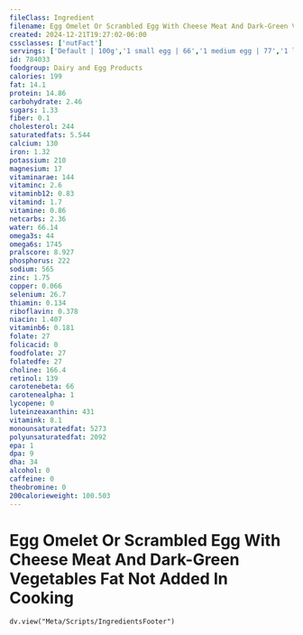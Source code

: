 ```yaml
---
fileClass: Ingredient
filename: Egg Omelet Or Scrambled Egg With Cheese Meat And Dark-Green Vegetables Fat Not Added In Cooking
created: 2024-12-21T19:27:02-06:00
cssclasses: ['nutFact']
servings: ['Default | 100g','1 small egg | 66','1 medium egg | 77','1 large egg | 87','1 extra large egg | 97','1 jumbo egg | 110','1 egg, ns as to size | 87','1 cup | 201']
id: 784033
foodgroup: Dairy and Egg Products 
calories: 199
fat: 14.1
protein: 14.86
carbohydrate: 2.46
sugars: 1.33
fiber: 0.1
cholesterol: 244
saturatedfats: 5.544
calcium: 130
iron: 1.32
potassium: 210
magnesium: 17
vitaminarae: 144
vitaminc: 2.6
vitaminb12: 0.83
vitamind: 1.7
vitamine: 0.86
netcarbs: 2.36
water: 66.14
omega3s: 44
omega6s: 1745
pralscore: 8.927
phosphorus: 222
sodium: 565
zinc: 1.75
copper: 0.066
selenium: 26.7
thiamin: 0.134
riboflavin: 0.378
niacin: 1.407
vitaminb6: 0.181
folate: 27
folicacid: 0
foodfolate: 27
folatedfe: 27
choline: 166.4
retinol: 139
carotenebeta: 66
carotenealpha: 1
lycopene: 0
luteinzeaxanthin: 431
vitamink: 8.1
monounsaturatedfat: 5273
polyunsaturatedfat: 2092
epa: 1
dpa: 9
dha: 34
alcohol: 0
caffeine: 0
theobromine: 0
200calorieweight: 100.503
---
```


# Egg Omelet Or Scrambled Egg With Cheese Meat And Dark-Green Vegetables Fat Not Added In Cooking

```dataviewjs
dv.view("Meta/Scripts/IngredientsFooter")
```